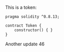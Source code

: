 This is a token: 

```
pragma solidity ^0.8.13;

contract Token {
    constructor() { }
}

```

Another update 46
